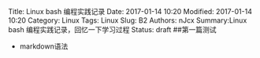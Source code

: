 Title: Linux bash 编程实践记录
Date: 2017-01-14 10:20
Modified: 2017-01-14 10:20
Category: Linux
Tags: Linux
Slug: B2
Authors: nJcx
Summary:Linux bash 编程实践记录，回忆一下学习过程
Status: draft
##第一篇测试
- markdown语法
